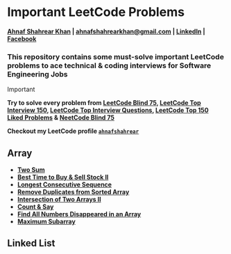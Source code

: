 # Important LeetCode Problems
**[Ahnaf Shahrear Khan](https://github.com/ahnafshahrear) | ahnafshahrearkhan@gmail.com | [LinkedIn](https://www.linkedin.com/in/ahnafshahrearkhan/) | [Facebook](https://www.facebook.com/ahnaf.shahrear.khan)**

### **This repository contains some must-solve important LeetCode problems to ace technical & coding interviews for Software Engineering Jobs**

> [!IMPORTANT]
> **Try to solve every problem from [LeetCode Blind 75](https://leetcode.com/studyplan/leetcode-75/), [LeetCode Top Interview 150](https://leetcode.com/studyplan/top-interview-150/), [LeetCode Top Interview Questions](https://leetcode.com/explore/interview/card/top-interview-questions-easy/), [LeetCode Top 150 Liked Problems](https://leetcode.com/studyplan/top-100-liked/) & [NeetCode Blind 75](https://github.com/ahnafshahrear/NeetCode-Blind-75)**

**Checkout my LeetCode profile [`ahnafshahrear`](https://leetcode.com/u/ahnafshahrear/)**



## Array
- **[Two Sum](https://leetcode.com/problems/two-sum/description/)**
- **[Best Time to Buy & Sell Stock II](https://leetcode.com/problems/best-time-to-buy-and-sell-stock-ii/description/)**
- **[Longest Consecutive Sequence](https://leetcode.com/problems/longest-consecutive-sequence/description/)**
- **[Remove Duplicates from Sorted Array](https://leetcode.com/problems/remove-duplicates-from-sorted-array/description/)**
- **[Intersection of Two Arrays II](https://leetcode.com/problems/intersection-of-two-arrays-ii/description/)**
- **[Count & Say](https://leetcode.com/problems/count-and-say/description/)**
- **[Find All Numbers Disappeared in an Array](https://leetcode.com/problems/find-all-numbers-disappeared-in-an-array/description/)**
- **[Maximum Subarray](https://leetcode.com/problems/maximum-subarray/description/)**



## Linked List
